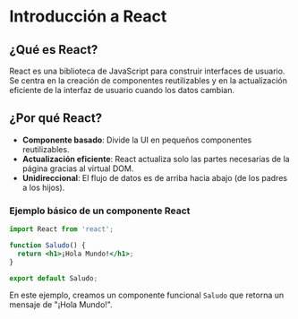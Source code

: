 # Introducción a React

## ¿Qué es React?

React es una biblioteca de JavaScript para construir interfaces de usuario. Se centra en la creación de componentes reutilizables y en la actualización eficiente de la interfaz de usuario cuando los datos cambian.

## ¿Por qué React?

- **Componente basado**: Divide la UI en pequeños componentes reutilizables.
- **Actualización eficiente**: React actualiza solo las partes necesarias de la página gracias al virtual DOM.
- **Unidireccional**: El flujo de datos es de arriba hacia abajo (de los padres a los hijos).

### Ejemplo básico de un componente React

```jsx
import React from 'react';

function Saludo() {
  return <h1>¡Hola Mundo!</h1>;
}

export default Saludo;
```

En este ejemplo, creamos un componente funcional `Saludo` que retorna un mensaje de "¡Hola Mundo!".

